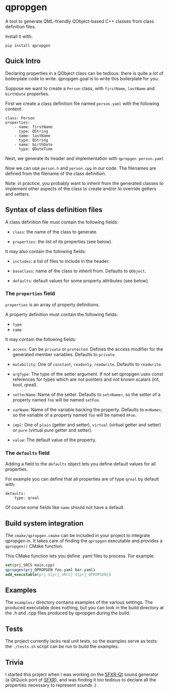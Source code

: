 # qpropgen

A tool to generate QML-friendly QObject-based C++ classes from class definition
files.

Install it with:

    pip install qpropgen

## Quick Intro

Declaring properties in a QObject class can be tedious: there is quite a lot of
boilerplate code to write. qpropgen goal is to write this boilerplate for you.

Suppose we want to create a `Person` class, with `firstName`, `lastName` and
`birthDate` properties.

First we create a class definition file named `person.yaml` with the following
content:

    class: Person
    properties:
        - name: firstName
          type: QString
        - name: lastName
          type: QString
        - name: birthDate
          type: QDateTime

Next, we generate its header and implementation with `qpropgen person.yaml`

Now we can use `person.h` and `person.cpp` in our code. The filenames are
defined from the filename of the class definition.

Note: in practice, you probably want to inherit from the generated classes to
implement other aspects of the class to create and/or to override getters and
setters.

## Syntax of class definition files

A class definition file must contain the following fields:

- `class`: the name of the class to generate.

- `properties`: the list of its properties (see below).

It may also contain the following fields:

- `includes`: a list of files to include in the header.

- `baseClass`: name of the class to inherit from. Defaults to `QObject`.

- `defaults`: default values for some property attributes (see below).

### The `properties` field

`properties` is an array of property definitions.

A property definition must contain the following fields:

- `type`
- `name`

It may contain the following fields:

- `access`: Can be `private` or `protected`. Defines the access modifier for
  the generated member variables. Defaults to `private`.

- `mutability`: One of `constant`, `readonly`, `readwrite`. Defaults to
  `readwrite`.

- `argType`: The type of the setter argument. If not set qpropgen uses const
  references for types which are not pointers and not known scalars (int, bool,
  qreal).

- `setterName`: Name of the setter. Defaults to `set<Name>`, so the setter of
  a property named `foo` will be named `setFoo`.

- `varName`: Name of the variable backing the property. Defaults to `m<Name>`,
  so the variable of a property named `foo` will be named `mFoo`.

- `impl`: One of `plain` (getter and setter), `virtual` (virtual getter and
  setter) or `pure` (virtual pure getter and setter).

- `value`: The default value of the property.

### The `defaults` field

Adding a field to the `defaults` object lets you define default values for all
properties.

For example you can define that all properties are of type `qreal` by default
with:

```
defaults:
    type: qreal
```

Of course some fields like `name` should not have a default.

## Build system integration

The `cmake/qpropgen.cmake` can be included in your project to integrate
qpropgen in. It takes care of finding the `qpropgen` executable and provides a
`qpropgen()` CMake function.

This CMake function lets you define .yaml files to process. For example:


```cmake
set(prj_SRCS main.cpp)
qpropgen(prj_QPROPGEN foo.yaml bar.yaml)
add_executable(prj ${prj_SRCS} ${prj_QPROPGEN})
```

## Examples

The `examples/` directory contains examples of the various settings. The
produced executable does nothing, but you can look in the build directory at
the .h and .cpp files produced by qpropgen during the build.

## Tests

The project currently lacks real unit tests, so the examples serve as tests:
the `./tests.sh` script can be run to build the examples.

## Trivia

I started this project when I was working on the [SFXR-Qt][] sound generator (a
QtQuick port of [SFXR][]), and was finding it too tedious to declare all the
properties necessary to represent sounds :)

[SFXR-Qt]: https://github.com/agateau/sfxr-qt
[SFXR]: http://www.drpetter.se/project_sfxr.html
